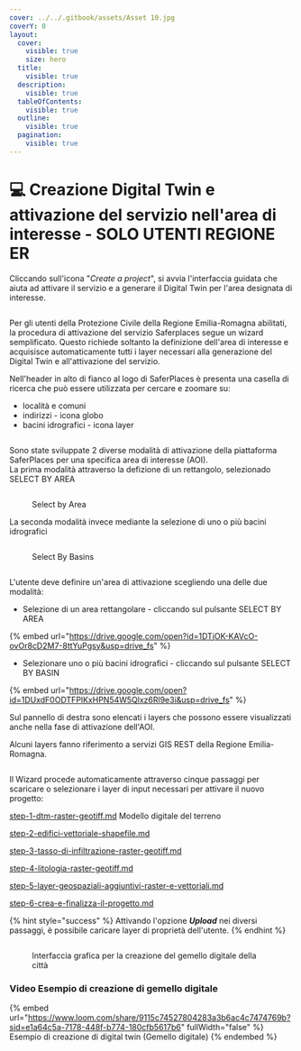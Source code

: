 ```yaml
---
cover: ../../.gitbook/assets/Asset 10.jpg
coverY: 0
layout:
  cover:
    visible: true
    size: hero
  title:
    visible: true
  description:
    visible: true
  tableOfContents:
    visible: true
  outline:
    visible: true
  pagination:
    visible: true
---
```


# 💻 Creazione Digital Twin e attivazione del servizio nell'area di interesse - SOLO UTENTI REGIONE ER

Cliccando sull'icona "_Create a project_", si avvia l'interfaccia guidata che aiuta ad attivare il servizio e a generare il Digital Twin per l'area designata di interesse.

<figure><img src="../../.gitbook/assets/Screenshot 2024-10-09 at 23.33.07.png" alt=""><figcaption></figcaption></figure>

Per gli utenti della Protezione Civile della Regione Emilia-Romagna abilitati, la procedura di attivazione del servizio Saferplaces segue un wizard semplificato. Questo richiede soltanto la definizione dell'area di interesse e acquisisce automaticamente tutti i layer necessari alla generazione del Digital Twin e all'attivazione del servizio.

Nell'header in alto di fianco al logo di SaferPlaces è presenta una casella di ricerca che può essere utilizzata per cercare e zoomare su:

* località e comuni
* indirizzi  - icona globo
* bacini idrografici - icona layer

<figure><img src="../../.gitbook/assets/image (3).png" alt=""><figcaption></figcaption></figure>

Sono state sviluppate 2 diverse modalità di attivazione della piattaforma SaferPlaces per una specifica area di interesse (AOI).\
La prima modalità attraverso la defizione di un rettangolo, selezionado SELECT BY AREA

<figure><img src="../../.gitbook/assets/image (2) (1).png" alt=""><figcaption><p>Select by Area</p></figcaption></figure>

La seconda modalità invece mediante la selezione di uno o più bacini idrografici

<figure><img src="../../.gitbook/assets/image (1) (1) (1) (1).png" alt=""><figcaption><p>Select By Basins</p></figcaption></figure>

<figure><img src="../../.gitbook/assets/RER_attivazione.png" alt=""><figcaption></figcaption></figure>

L'utente deve definire un'area di attivazione scegliendo una delle due modalità:

* Selezione di un area rettangolare - cliccando sul pulsante SELECT BY AREA

{% embed url="https://drive.google.com/open?id=1DTjOK-KAVcO-ovOr8cD2M7-8ttYuPgsy&usp=drive_fs" %}

* Selezionare uno o più bacini idrografici - cliccando sul pulsante SELECT BY BASIN



{% embed url="https://drive.google.com/open?id=1DUxdF0ODTFPlKxHPN54W5Qlxz6Rl9e3i&usp=drive_fs" %}

Sul pannello di destra sono elencati i layers che possono essere visualizzati anche nella fase di attivazione dell'AOI.

Alcuni layers fanno riferimento a servizi GIS REST della Regione Emilia-Romagna.

<figure><img src="../../.gitbook/assets/image (2) (1) (1).png" alt=""><figcaption></figcaption></figure>

Il Wizard procede automaticamente attraverso cinque passaggi per scaricare o selezionare i layer di input necessari per attivare il nuovo progetto:



[step-1-dtm-raster-geotiff.md](step-1-dtm-raster-geotiff.md "mention") Modello digitale del terreno&#x20;

[step-2-edifici-vettoriale-shapefile.md](step-2-edifici-vettoriale-shapefile.md "mention")&#x20;

[step-3-tasso-di-infiltrazione-raster-geotiff.md](step-3-tasso-di-infiltrazione-raster-geotiff.md "mention")

[step-4-litologia-raster-geotiff.md](step-4-litologia-raster-geotiff.md "mention")

[step-5-layer-geospaziali-aggiuntivi-raster-e-vettoriali.md](step-5-layer-geospaziali-aggiuntivi-raster-e-vettoriali.md "mention")

[step-6-crea-e-finalizza-il-progetto.md](step-6-crea-e-finalizza-il-progetto.md "mention")

{% hint style="success" %}
Attivando l'opzione _**Upload**_ nei diversi passaggi, è possibile caricare layer di proprietà dell'utente.
{% endhint %}



&#x20;

<figure><img src="../../.gitbook/assets/Screenshot 2024-10-09 at 23.42.50.png" alt=""><figcaption><p>Interfaccia grafica per la creazione del gemello digitale della città</p></figcaption></figure>

### Video Esempio di creazione di gemello digitale&#x20;

{% embed url="https://www.loom.com/share/9115c74527804283a3b6ac4c7474769b?sid=e1a64c5a-7178-448f-b774-180cfb5617b6" fullWidth="false" %}
Esempio di creazione di digital twin (Gemello digitale)
{% endembed %}
